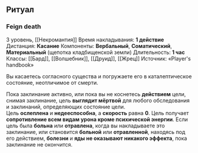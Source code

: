 ## Ритуал
### Feign death
3 уровень, [[Некромантия]]
Время накладывания: **1 действие**
Дистанция: **Касание**
Компоненты: **Вербальный**, **Соматический**, **Материальный** (щепотка кладбищенской земли)
Длительность: **1 час**
Классы: [[Бард]], [[Волшебник]], [[Друид]], [[Жрец]]
Источник: «Player's handbook»

Вы касаетесь согласного существа и погружаете его в каталептическое состояние, неотличимое от смерти.

Пока заклинание активно, или пока вы не коснетесь **действием** цели, снимая заклинание, цель **выглядит мёртвой** для любого обследования и заклинаний, определяющих состояние цели. Цель **ослеплена** и **недееспособна**, а **скорость** равна **0**. Цель получает **сопротивление всем видам урона кроме психической энергии**. Если цель была **больна** или **отравлена**, когда вы накладываете это заклинание, или становится **больной** или **отравленной**, находясь под его действием, **болезни** и **яды не оказывают никакого эффекта**, пока заклинание не окончится.